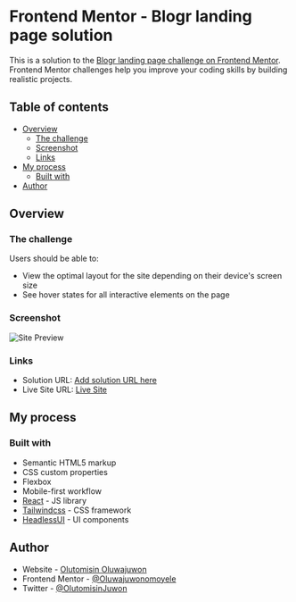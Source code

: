# Frontend Mentor - Blogr landing page solution

This is a solution to the [Blogr landing page challenge on Frontend Mentor](https://www.frontendmentor.io/challenges/blogr-landing-page-EX2RLAApP). Frontend Mentor challenges help you improve your coding skills by building realistic projects. 

## Table of contents

- [Overview](#overview)
  - [The challenge](#the-challenge)
  - [Screenshot](#screenshot)
  - [Links](#links)
- [My process](#my-process)
  - [Built with](#built-with)
- [Author](#author)


## Overview

### The challenge

Users should be able to:

- View the optimal layout for the site depending on their device's screen size
- See hover states for all interactive elements on the page

### Screenshot

![Site Preview](./screenshot.jpg)

### Links

- Solution URL: [Add solution URL here](https://www.frontendmentor.io/solutions/blogr-landing-page-using-react-and-tailwindcss-gHbVtCMdbM)
- Live Site URL: [Live Site](https://oo-blogr.vercel.app)

## My process

### Built with

- Semantic HTML5 markup
- CSS custom properties
- Flexbox
- Mobile-first workflow
- [React](https://reactjs.org/) - JS library
- [Tailwindcss](https://tailwindcss.com/) - CSS framework
- [HeadlessUI](https://headlessui.com/) - UI components


## Author

- Website - [Olutomisin Oluwajuwon](https://github.com/Oluwajuwonomoyele?tab=repositories)
- Frontend Mentor - [@Oluwajuwonomoyele](https://www.frontendmentor.io/profile/Oluwajuwonomoyele)
- Twitter - [@OlutomisinJuwon](https://twitter.com/OlutomisinJuwon)



